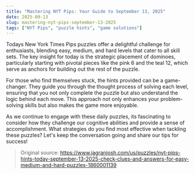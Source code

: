 ```yaml
---
title: "Mastering NYT Pips: Your Guide to September 13, 2025"
date: 2025-09-13
slug: mastering-nyt-pips-september-13-2025
tags: ["NYT Pips", "puzzle hints", "game solutions"]
---
```


Todays New York Times Pips puzzles offer a delightful challenge for enthusiasts, blending easy, medium, and hard levels that cater to all skill sets. The key insight for today is the strategic placement of dominoes, particularly starting with pivotal pieces like the pink 6 and the teal 12, which serve as anchors for building out the rest of the puzzle.

For those who find themselves stuck, the hints provided can be a game-changer. They guide you through the thought process of solving each level, ensuring that you not only complete the puzzle but also understand the logic behind each move. This approach not only enhances your problem-solving skills but also makes the game more enjoyable.

As we continue to engage with these daily puzzles, its fascinating to consider how they challenge our cognitive abilities and provide a sense of accomplishment. What strategies do you find most effective when tackling these puzzles? Let's keep the conversation going and share our tips for success!
> Original source: https://www.jagranjosh.com/us/puzzles/nyt-pips-hints-today-september-13-2025-check-clues-and-answers-for-easy-medium-and-hard-puzzles-1860001139